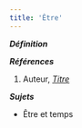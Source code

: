 ```yaml
---
title: 'Être'
---
```


***Définition*** 

>

***Références***

1. Auteur, <u>*Titre*</u>

***Sujets***

- Être et temps
